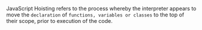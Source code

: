JavaScript Hoisting refers to the process whereby the interpreter 
appears to move the `declaration` of `functions, variables or classes` to the top of their scope, prior to execution of the code.


<!-- https://dev.to/midasxiv/scopes-hoisting-closures-tricky-questions-4c85 -->